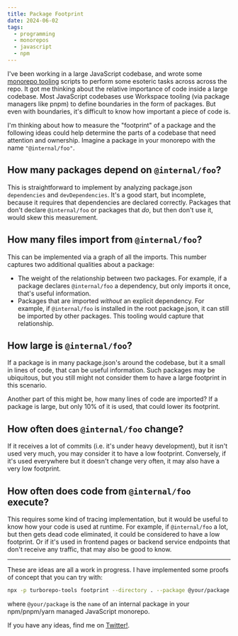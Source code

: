 ```yaml
---
title: Package Footprint
date: 2024-06-02
tags:
  - programming
  - monorepos
  - javascript
  - npm
---
```


I've been working in a large JavaScript codebase, and wrote some
[monorepo tooling][1] scripts to perform some esoteric tasks across across the
repo. It got me thinking about the relative importance of code inside a large
codebase. Most JavaScript codebases use Workspace tooling (via package managers
like pnpm) to define boundaries in the form of packages. But even with
boundaries, it's difficult to know how important a piece of code is.

I'm thinking about how to measure the "footprint" of a package and the following
ideas could help determine the parts of a codebase that need attention and
ownership. Imagine a package in your monorepo with the name `"@internal/foo"`.

## How many packages depend on `@internal/foo`?

This is straightforward to implement by analyzing package.json `dependencies`
and `devDependencies`. It's a good start, but incomplete, because it requires
that dependencies are declared correctly. Packages that don't declare
`@internal/foo` or packages that _do_, but then don't use it, would skew this
measurement.

## How many files import from `@internal/foo`?

This can be implemented via a graph of all the imports. This number captures two
additional qualities about a package:

- The weight of the relationship between two packages. For example, if a package
  declares `@internal/foo` a dependency, but only imports it once, that's useful
  information.
- Packages that are imported _without_ an explicit dependency. For example, if
  `@internal/foo` is installed in the root package.json, it can still be
  imported by other packages. This tooling would capture that relationship.

## How large is `@internal/foo`?

If a package is in many package.json's around the codebase, but it a small in
lines of code, that can be useful information. Such packages may be ubiquitous,
but you still might not consider them to have a large footprint in this scenario.

Another part of this might be, how many lines of code are imported? If a package
is large, but only 10% of it is used, that could lower its footprint.

## How often does `@internal/foo` change?

If it receives a lot of commits (i.e. it's under heavy development), but it
isn't used very much, you may consider it to have a low footprint. Conversely,
if it's used everywhere but it doesn't change very often, it may also have a
very low footprint.

## How often does code from `@internal/foo` execute?

This requires some kind of tracing implementation, but it would be useful to
know how your code is used at runtime. For example, if `@internal/foo` a lot,
but then gets dead code eliminated, it could be considered to have a low footprint.
Or if it's used in frontend pages or backend service endpoints that don't receive
any traffic, that may also be good to know.

---

These are ideas are all a work in progress. I have implemented some proofs of
concept that you can try with:

```bash
npx -p turborepo-tools footprint --directory . --package @your/package
```

where `@your/package` is the `name` of an internal package in your npm/pnpm/yarn
managed JavaScript monorepo.

If you have any ideas, find me on [Twitter!](//twitter.com/mehulkar).

[1]: https://github.com/mehulkar/turborepo-tools
